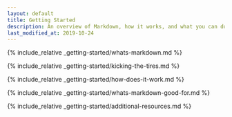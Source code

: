 ```yaml
---
layout: default
title: Getting Started
description: An overview of Markdown, how it works, and what you can do with it.
last_modified_at: 2019-10-24
---
```


{% include_relative _getting-started/whats-markdown.md %}

{% include_relative _getting-started/kicking-the-tires.md %}

{% include_relative _getting-started/how-does-it-work.md %}

{% include_relative _getting-started/whats-markdown-good-for.md %}

{% include_relative _getting-started/additional-resources.md %}
